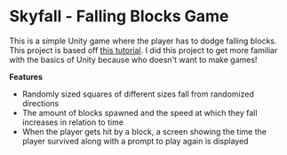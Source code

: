 # Skyfall - Falling Blocks Game
This is a simple Unity game where the player has to dodge falling blocks. This project is based off [this tutorial](https://www.youtube.com/watch?v=5vov9H7RuF8). I did this project to get more familiar with the basics of Unity because who doesn't want to make games!

**Features**
- Randomly sized squares of different sizes fall from randomized directions
- The amount of blocks spawned and the speed at which they fall increases in relation to time
- When the player gets hit by a block, a screen showing the time the player survived along with a prompt to play again is displayed
